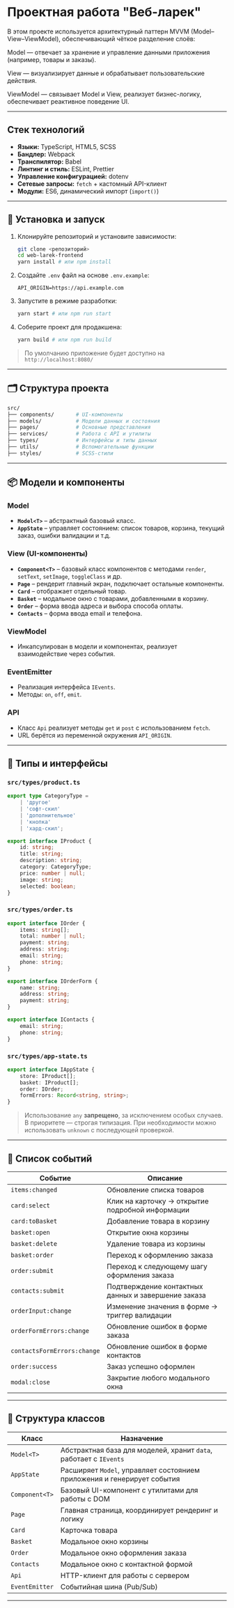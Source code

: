 # Проектная работа "Веб-ларек"

В этом проекте используется архитектурный паттерн MVVM (Model–View–ViewModel), обеспечивающий чёткое разделение слоёв:

Model — отвечает за хранение и управление данными приложения (например, товары и заказы).

View — визуализирует данные и обрабатывает пользовательские действия.

ViewModel — связывает Model и View, реализует бизнес-логику, обеспечивает реактивное поведение UI.

---

## Стек технологий

- **Языки:** TypeScript, HTML5, SCSS
- **Бандлер:** Webpack
- **Транспилятор:** Babel
- **Линтинг и стиль:** ESLint, Prettier
- **Управление конфигурацией:** dotenv
- **Сетевые запросы:** `fetch` + кастомный API-клиент
- **Модули:** ES6, динамический импорт (`import()`)

---

## 🚀 Установка и запуск

1. Клонируйте репозиторий и установите зависимости:

   ```bash
   git clone <репозиторий>
   cd web-larek-frontend
   yarn install # или npm install
   ```

2. Создайте `.env` файл на основе `.env.example`:

   ```dotenv
   API_ORIGIN=https://api.example.com
   ```

3. Запустите в режиме разработки:

   ```bash
   yarn start # или npm run start
   ```

4. Соберите проект для продакшена:

   ```bash
   yarn build # или npm run build
   ```

> По умолчанию приложение будет доступно на `http://localhost:8080/`

---

## 🗂 Структура проекта

```bash
src/
├── components/       # UI-компоненты
├── models/           # Модели данных и состояния
├── pages/            # Основные представления
├── services/         # Работа с API и утилиты
├── types/            # Интерфейсы и типы данных
├── utils/            # Вспомогательные функции
├── styles/           # SCSS-стили
```

---

## 📦 Модели и компоненты

### **Model**

- **`Model<T>`** – абстрактный базовый класс.
- **`AppState`** – управляет состоянием: список товаров, корзина, текущий заказ, ошибки валидации и т.д.

### **View (UI-компоненты)**

- **`Component<T>`** – базовый класс компонентов с методами `render`, `setText`, `setImage`, `toggleClass` и др.
- **`Page`** – рендерит главный экран, подключает остальные компоненты.
- **`Card`** – отображает отдельный товар.
- **`Basket`** – модальное окно с товарами, добавленными в корзину.
- **`Order`** – форма ввода адреса и выбора способа оплаты.
- **`Contacts`** – форма ввода email и телефона.

### **ViewModel**

- Инкапсулирован в модели и компонентах, реализует взаимодействие через события.

### **EventEmitter**

- Реализация интерфейса `IEvents`.
- Методы: `on`, `off`, `emit`.

### **API**

- Класс `Api` реализует методы `get` и `post` с использованием `fetch`.
- URL берётся из переменной окружения `API_ORIGIN`.

---

## 🧾 Типы и интерфейсы

### `src/types/product.ts`

```ts
export type CategoryType =
	| 'другое'
	| 'софт-скил'
	| 'дополнительное'
	| 'кнопка'
	| 'хард-скил';

export interface IProduct {
	id: string;
	title: string;
	description: string;
	category: CategoryType;
	price: number | null;
	image: string;
	selected: boolean;
}
```

### `src/types/order.ts`

```ts
export interface IOrder {
	items: string[];
	total: number | null;
	payment: string;
	address: string;
	email: string;
	phone: string;
}

export interface IOrderForm {
	name: string;
	address: string;
	payment: string;
}

export interface IContacts {
	email: string;
	phone: string;
}
```

### `src/types/app-state.ts`

```ts
export interface IAppState {
	store: IProduct[];
	basket: IProduct[];
	order: IOrder;
	formErrors: Record<string, string>;
}
```

> Использование `any` **запрещено**, за исключением особых случаев. В приоритете — строгая типизация. При необходимости можно использовать `unknown` с последующей проверкой.

---

## 🔄 Список событий

| Событие                     | Описание                                            |
| --------------------------- | --------------------------------------------------- |
| `items:changed`             | Обновление списка товаров                           |
| `card:select`               | Клик на карточку → открытие подробной информации    |
| `card:toBasket`             | Добавление товара в корзину                         |
| `basket:open`               | Открытие окна корзины                               |
| `basket:delete`             | Удаление товара из корзины                          |
| `basket:order`              | Переход к оформлению заказа                         |
| `order:submit`              | Переход к следующему шагу оформления заказа         |
| `contacts:submit`           | Подтверждение контактных данных и завершение заказа |
| `orderInput:change`         | Изменение значения в форме → триггер валидации      |
| `orderFormErrors:change`    | Обновление ошибок в форме заказа                    |
| `contactsFormErrors:change` | Обновление ошибок в форме контактов                 |
| `order:success`             | Заказ успешно оформлен                              |
| `modal:close`               | Закрытие любого модального окна                     |

---

## 🧱 Структура классов

| Класс          | Назначение                                                              |
| -------------- | ----------------------------------------------------------------------- |
| `Model<T>`     | Абстрактная база для моделей, хранит `data`, работает с `IEvents`       |
| `AppState`     | Расширяет `Model`, управляет состоянием приложения и генерирует события |
| `Component<T>` | Базовый UI-компонент с утилитами для работы с DOM                       |
| `Page`         | Главная страница, координирует рендеринг и логику                       |
| `Card`         | Карточка товара                                                         |
| `Basket`       | Модальное окно корзины                                                  |
| `Order`        | Модальное окно оформления заказа                                        |
| `Contacts`     | Модальное окно с контактной формой                                      |
| `Api`          | HTTP-клиент для работы с сервером                                       |
| `EventEmitter` | Событийная шина (Pub/Sub)                                               |

---
